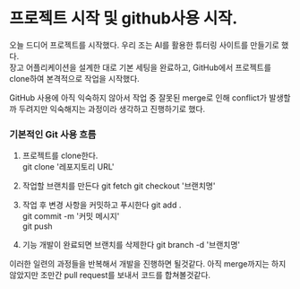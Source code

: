 # 프로젝트 시작 및 github사용 시작.

오늘 드디어 프로젝트를 시작했다. 우리 조는 AI를 활용한 튜터링 사이트를 만들기로 했다.  
장고 어플리케이션을 설계한 대로 기본 세팅을 완료하고, GitHub에서 프로젝트를 clone하여 본격적으로 작업을 시작했다.

GitHub 사용에 아직 익숙하지 않아서 작업 중 잘못된 merge로 인해 conflict가 발생할까 두려지만 익숙해지는 과정이라 생각하고 진행하기로 했다.

### 기본적인 Git 사용 흐름
1. 프로젝트를 clone한다.  
git clone '레포지토리 URL'

2. 작업할 브랜치를 만든다
git fetch
git checkout '브랜치명'

3. 작업 후 변경 사항을 커밋하고 푸시한다
git add .   
git commit -m '커밋 메시지'   
git push   

4. 기능 개발이 완료되면 브랜치를 삭제한다
git branch -d '브랜치명'

이러한 일련의 과정들을 반복해서 개발을 진행하면 될것같다. 아직 merge까지는 하지 않았지만 조만간 pull request를 보내서 코드를 합쳐볼것같다.
